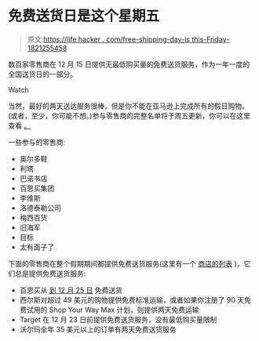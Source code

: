 # 免费送货日是这个星期五

> 原文:[https://life hacker . com/free-shipping-day-is this-Friday-1821255458](https://lifehacker.com/free-shipping-day-is-this-friday-1821255458)

数百家零售商在 12 月 15 日提供无最低购买量的免费送货服务，作为一年一度的全国送货日的一部分。

Watch

当然，最好的两天送达服务很棒，但是你不能在亚马逊上完成所有的假日购物。(或者，至少，你可能不想。)参与零售商的完整名单将于周五更新，你可以在这里 查看 [。](https://www.freeshippingday.com/)

一些参与的零售商:

*   奥尔多鞋
*   利塔
*   巴诺书店
*   百思买集团
*   李维斯
*   洛德泰勒公司
*   梅西百货
*   旧海军
*   目标
*   太有面子了

下面的零售商在整个假期期间都提供免费送货服务(这里有一个 [商店的列表](https://www.bradsdeals.com/blog/stores-with-free-shipping) )，它们总是提供免费送货服务:

*   百思买从 [到 12 月 25 日](https://www.bestbuy.com/site/help-topics/free-shipping/pcmcat276800050002.c?id=pcmcat276800050002) 免费送货
*   西尔斯对超过 49 美元的购物提供免费标准运输，或者如果你注册了 90 天免费试用的 Shop Your Way Max 计划，则提供两天免费运输
*   Target 在 12 月 23 日前提供免费送货服务，没有最低购买量限制
*   沃尔玛全年 35 美元以上的订单有两天免费送货服务